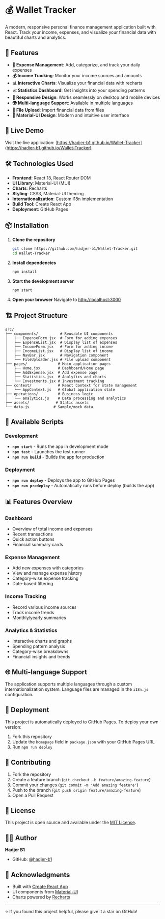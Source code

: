 # 💰 Wallet Tracker

A modern, responsive personal finance management application built with React. Track your income, expenses, and visualize your financial data with beautiful charts and analytics.

## 🌟 Features

- **💸 Expense Management**: Add, categorize, and track your daily expenses
- **💰 Income Tracking**: Monitor your income sources and amounts
- **📊 Interactive Charts**: Visualize your financial data with recharts
- **📈 Statistics Dashboard**: Get insights into your spending patterns
- **📱 Responsive Design**: Works seamlessly on desktop and mobile devices
- **🌍 Multi-language Support**: Available in multiple languages
- **📁 File Upload**: Import financial data from files
- **🎨 Material-UI Design**: Modern and intuitive user interface

## 🚀 Live Demo

Visit the live application: [https://hadjer-b1.github.io/Wallet-Tracker](https://hadjer-b1.github.io/Wallet-Tracker)

## 🛠️ Technologies Used

- **Frontend**: React 18, React Router DOM
- **UI Library**: Material-UI (MUI)
- **Charts**: Recharts
- **Styling**: CSS3, Material-UI theming
- **Internationalization**: Custom i18n implementation
- **Build Tool**: Create React App
- **Deployment**: GitHub Pages

## 📦 Installation

1. **Clone the repository**
   ```bash
   git clone https://github.com/hadjer-b1/Wallet-Tracker.git
   cd Wallet-Tracker
   ```

2. **Install dependencies**
   ```bash
   npm install
   ```

3. **Start the development server**
   ```bash
   npm start
   ```

4. **Open your browser**
   Navigate to [http://localhost:3000](http://localhost:3000)

## 🏗️ Project Structure

```
src/
├── components/          # Reusable UI components
│   ├── ExpenseForm.jsx  # Form for adding expenses
│   ├── ExpenseList.jsx  # Display list of expenses
│   ├── IncomeForm.jsx   # Form for adding income
│   ├── IncomeList.jsx   # Display list of income
│   ├── NavBar.jsx       # Navigation component
│   └── FileUploader.jsx # File upload component
├── pages/              # Main application pages
│   ├── Home.jsx        # Dashboard/Home page
│   ├── AddExpense.jsx  # Add expense page
│   ├── Statistics.jsx  # Analytics and charts
│   └── Investments.jsx # Investment tracking
├── context/            # React Context for state management
│   └── AppContext.js   # Global application state
├── operations/         # Business logic
│   └── analytics.js    # Data processing and analytics
├── assets/            # Static assets
└── data.js           # Sample/mock data
```

## 🔧 Available Scripts

### Development
- **`npm start`** - Runs the app in development mode
- **`npm test`** - Launches the test runner
- **`npm run build`** - Builds the app for production

### Deployment
- **`npm run deploy`** - Deploys the app to GitHub Pages
- **`npm run predeploy`** - Automatically runs before deploy (builds the app)

## 📊 Features Overview

### Dashboard
- Overview of total income and expenses
- Recent transactions
- Quick action buttons
- Financial summary cards

### Expense Management
- Add new expenses with categories
- View and manage expense history
- Category-wise expense tracking
- Date-based filtering

### Income Tracking
- Record various income sources
- Track income trends
- Monthly/yearly summaries

### Analytics & Statistics
- Interactive charts and graphs
- Spending pattern analysis
- Category-wise breakdowns
- Financial insights and trends

## 🌐 Multi-language Support

The application supports multiple languages through a custom internationalization system. Language files are managed in the `i18n.js` configuration.

## 🚀 Deployment

This project is automatically deployed to GitHub Pages. To deploy your own version:

1. Fork this repository
2. Update the `homepage` field in `package.json` with your GitHub Pages URL
3. Run `npm run deploy`

## 🤝 Contributing

1. Fork the repository
2. Create a feature branch (`git checkout -b feature/amazing-feature`)
3. Commit your changes (`git commit -m 'Add amazing feature'`)
4. Push to the branch (`git push origin feature/amazing-feature`)
5. Open a Pull Request

## 📝 License

This project is open source and available under the [MIT License](LICENSE).

## 👨‍💻 Author

**Hadjer B1**
- GitHub: [@hadjer-b1](https://github.com/hadjer-b1)

## 🙏 Acknowledgments

- Built with [Create React App](https://create-react-app.dev/)
- UI components from [Material-UI](https://mui.com/)
- Charts powered by [Recharts](https://recharts.org/)

---

⭐ If you found this project helpful, please give it a star on GitHub!
